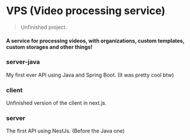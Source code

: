 # VPS (Video processing service)

> Unfinished project.

#### A service for processing videos, with organizations, custom templates, custom storages and other things!

### server-java

My first ever API using Java and Spring Boot. (It was pretty cool btw)

### client

Unfinished version of the client in next.js.

### server

The first API using NestJs. (Before the Java one)
